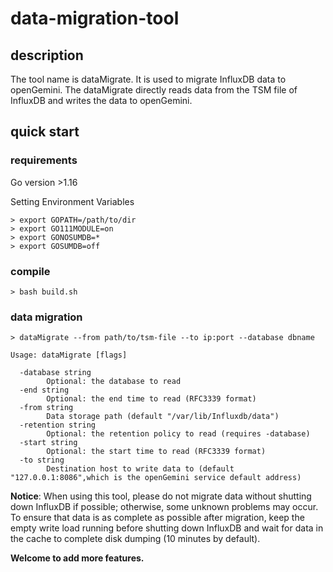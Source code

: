 # data-migration-tool

## description
The tool name is dataMigrate. It is used to migrate InfluxDB data to openGemini.
The dataMigrate directly reads data from the TSM file of InfluxDB and writes the data to openGemini.

## quick start

### requirements
Go version >1.16  

Setting Environment Variables
```
> export GOPATH=/path/to/dir
> export GO111MODULE=on
> export GONOSUMDB=*
> export GOSUMDB=off
```

### compile
```
> bash build.sh
```

### data migration
```
> dataMigrate --from path/to/tsm-file --to ip:port --database dbname
```

```
Usage: dataMigrate [flags]

  -database string
    	Optional: the database to read
  -end string
    	Optional: the end time to read (RFC3339 format)
  -from string
    	Data storage path (default "/var/lib/Influxdb/data")
  -retention string
    	Optional: the retention policy to read (requires -database)
  -start string
    	Optional: the start time to read (RFC3339 format)
  -to string
    	Destination host to write data to (default "127.0.0.1:8086",which is the openGemini service default address)
```

**Notice**: When using this tool, please do not migrate data without shutting down InfluxDB if possible;   otherwise, some unknown problems may occur.   To ensure that data is as complete as possible after migration, keep the empty write load running before shutting down InfluxDB and wait for data in the cache to complete disk dumping (10 minutes by default).

**Welcome to add more features.**
